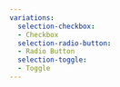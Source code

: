 ```yaml
---
variations:
  selection-checkbox:
  - Checkbox
  selection-radio-button:
  - Radio Button
  selection-toggle:
  - Toggle
---
```

